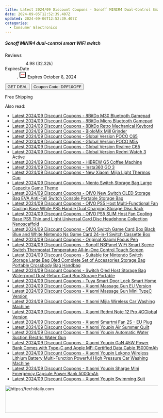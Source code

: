```yaml
---
title: Latest 2024/09 Discount Coupons - Sonoff MINIR4 Dual-Control Smart WIFI Switch
date: 2024-09-05T12:52:39.407Z
updated: 2024-09-06T12:52:39.407Z
categories:
  - Consumer Electronics
---
```



<div class="max-w-4xl mx-auto grid grid-cols-1 lg:max-w-5xl lg:gap-x-20 lg:grid-cols-2">
  <div class="relative p-3 col-start-1 row-start-1 flex flex-col-reverse rounded-lg bg-gradient-to-t from-black/75 via-black/0 sm:bg-none sm:row-start-2 sm:p-0 lg:row-start-1">
    <h5 class="mt-1 text-lg font-semibold text-white sm:text-slate-900 md:text-2xl dark:sm:text-white">Sonoff MINIR4 dual-control smart WIFI switch</h5>
  </div>
  
  <div class="col-start-1 col-end-3 row-start-1 grid gap-4 sm:mb-6 sm:grid-cols-4 lg:col-start-2 lg:row-span-6 lg:row-end-6 lg:mb-0 lg:gap-6">
    
  </div>
  <dl class="row-start-2 mt-4 flex items-center text-xs font-medium sm:row-start-3 sm:mt-1 md:mt-2.5 lg:row-start-2">
    <dt class="sr-only">Reviews</dt>
    <dd class="flex items-center text-indigo-600 dark:text-indigo-400">
      <svg width="24" height="24" fill="none" aria-hidden="true" class="mr-1 stroke-current dark:stroke-indigo-500">
        <path d="m12 5 2 5h5l-4 4 2.103 5L12 16l-5.103 3L9 14l-4-4h5l2-5Z" stroke-width="2" stroke-linecap="round" stroke-linejoin="round" />
      </svg>
      <span>4.98 <span class="font-normal text-slate-400">(32.32k)</span></span>
    </dd>
    <dt class="sr-only">ExpiresDate</dt>
    <dd class="flex items-center">
      <svg width="2" height="2" aria-hidden="true" fill="currentColor" class="mx-3 text-slate-300">
        <circle cx="1" cy="1" r="1" />
      </svg>
      <svg width="24" height="24" viewBox="0 0 24 24" fill="none" stroke="currentColor" stroke-width="2">
        <rect x="3" y="3" width="18" height="18" rx="2" fill="#fff" />
        <path d="M6 10L18 10" stroke="red" stroke-width="2" fill="none" />
        <path d="M10 6L10 18" stroke="#fff" stroke-width="2" fill="none" />
      </svg>
      Expires October 8, 2024    </dd>
  </dl>
  <div class="col-start-1 row-start-3 mt-4 self-center sm:col-start-2 sm:row-span-2 sm:row-start-2 sm:mt-0 lg:col-start-1 lg:row-start-3 lg:row-end-4 lg:mt-6">
    <button type="button" onClick="javascript:window.open(decodeURIComponent('https%3A%2F%2Fwww.shareasale.com%2Fu.cfm%3Fd%3D1117976%26m%3D97331%26u%3D4338022'), '_blank');void(0);" class="rounded-lg bg-red-600 px-3 py-2 text-sm font-medium leading-6 text-white">GET DEAL</button>
    <button type="button" onClick="javascript:window.open(decodeURIComponent('https%3A%2F%2Fwww.shareasale.com%2Fu.cfm%3Fd%3D1117976%26m%3D97331%26u%3D4338022'), '_blank');void(0);" class="border-dashed border-2 border-indigo-600 bg-green-100 text-sm leading-6 font-medium py-2 px-3 rounded-lg">Coupon Code: DPF10OFF</button>
  </div>
  <p class="col-start-1 mt-4 text-sm leading-6 sm:col-span-2 lg:col-span-1 lg:row-start-4 lg:mt-6 dark:text-slate-400">
    Free Shipping 
  </p>
</div>
<span class="atpl-alsoreadstyle">Also read:</span>
<div><ul>
<li><a href="https://coupons.techidaily.com/coupon-1117991-share-97331-sale/"><u>Latest 2024/09 Discount Coupons - 8BitDo M30 Bluetooth Gamepad</u></a></li>
<li><a href="https://coupons.techidaily.com/coupon-1117992-share-97331-sale/"><u>Latest 2024/09 Discount Coupons - 8BitDo Micro Bluetooth Gamepad</u></a></li>
<li><a href="https://coupons.techidaily.com/coupon-1117998-share-97331-sale/"><u>Latest 2024/09 Discount Coupons - 8BitDo Retro Mechanical Keybord</u></a></li>
<li><a href="https://coupons.techidaily.com/coupon-1117980-share-97331-sale/"><u>Latest 2024/09 Discount Coupons - BioloMix Mill Grinder</u></a></li>
<li><a href="https://coupons.techidaily.com/coupon-1117982-share-97331-sale/"><u>Latest 2024/09 Discount Coupons - Global Version POCO C65</u></a></li>
<li><a href="https://coupons.techidaily.com/coupon-1117983-share-97331-sale/"><u>Latest 2024/09 Discount Coupons - Global Version POCO M5s</u></a></li>
<li><a href="https://coupons.techidaily.com/coupon-1118009-share-97331-sale/"><u>Latest 2024/09 Discount Coupons - Global Version Realme C65</u></a></li>
<li><a href="https://coupons.techidaily.com/coupon-1118004-share-97331-sale/"><u>Latest 2024/09 Discount Coupons - Global Version Redmi Watch 3 Active</u></a></li>
<li><a href="https://coupons.techidaily.com/coupon-1118063-share-97331-sale/"><u>Latest 2024/09 Discount Coupons - HiBREW G5 Coffee Machine</u></a></li>
<li><a href="https://coupons.techidaily.com/coupon-1117985-share-97331-sale/"><u>Latest 2024/09 Discount Coupons - Insta360 GO 3</u></a></li>
<li><a href="https://coupons.techidaily.com/coupon-1118005-share-97331-sale/"><u>Latest 2024/09 Discount Coupons - New Xiaomi Mijia Light Thermos Cup</u></a></li>
<li><a href="https://coupons.techidaily.com/coupon-1118003-share-97331-sale/"><u>Latest 2024/09 Discount Coupons - Niento Switch Storage Bag Large Capacity Game Theme</u></a></li>
<li><a href="https://coupons.techidaily.com/coupon-1117999-share-97331-sale/"><u>Latest 2024/09 Discount Coupons - OIVO New Switch OLED Storage Bag EVA Anti-Fall Switch Console Portable Storage Bag</u></a></li>
<li><a href="https://coupons.techidaily.com/coupon-1118001-share-97331-sale/"><u>Latest 2024/09 Discount Coupons - OIVO PS5 Host Multi-Functional Fan Cooling Base White PS5 Handle Dual Charging Storage Disc Rack</u></a></li>
<li><a href="https://coupons.techidaily.com/coupon-1117993-share-97331-sale/"><u>Latest 2024/09 Discount Coupons - OIVO PS5 SLIM Host Fan Cooling Base PS5 Thin and Light Universal Card Disc Headphone Collection Nanoscaffold</u></a></li>
<li><a href="https://coupons.techidaily.com/coupon-1118002-share-97331-sale/"><u>Latest 2024/09 Discount Coupons - OIVO Switch Game Card Box Black Blue and White Nintendo Ns Game Card 24-in-1 Switch Cassette Box</u></a></li>
<li><a href="https://coupons.techidaily.com/coupon-1117989-share-97331-sale/"><u>Latest 2024/09 Discount Coupons - Original Xiaomi Focus Pen</u></a></li>
<li><a href="https://coupons.techidaily.com/coupon-1117981-share-97331-sale/"><u>Latest 2024/09 Discount Coupons - Sonoff NSPanel WiFi Smart Scene Switch Thermostat Temperature All-in-One Control Touch Screen</u></a></li>
<li><a href="https://coupons.techidaily.com/coupon-1117994-share-97331-sale/"><u>Latest 2024/09 Discount Coupons - Suitable for Nintendo Switch Storage Large Bag Oled Complete Set of Accessories Storage Bag Portable Crossbody Bag Handbag</u></a></li>
<li><a href="https://coupons.techidaily.com/coupon-1118000-share-97331-sale/"><u>Latest 2024/09 Discount Coupons - Switch Oled Host Storage Bag Waterproof Dust-Return Card Box Storage Portable</u></a></li>
<li><a href="https://coupons.techidaily.com/coupon-1118064-share-97331-sale/"><u>Latest 2024/09 Discount Coupons - Tuya Smart Door Lock Smart Home</u></a></li>
<li><a href="https://coupons.techidaily.com/coupon-1117997-share-97331-sale/"><u>Latest 2024/09 Discount Coupons - Xiaomi Massage Gun EU Version</u></a></li>
<li><a href="https://coupons.techidaily.com/coupon-1117996-share-97331-sale/"><u>Latest 2024/09 Discount Coupons - Xiaomi Massage Gun Mini TypeC Version</u></a></li>
<li><a href="https://coupons.techidaily.com/coupon-1117988-share-97331-sale/"><u>Latest 2024/09 Discount Coupons - Xiaomi Mijia Wireless Car Washing Machine</u></a></li>
<li><a href="https://coupons.techidaily.com/coupon-1117984-share-97331-sale/"><u>Latest 2024/09 Discount Coupons - Xiaomi Redmi Note 12 Pro 4GGlobal Version</u></a></li>
<li><a href="https://coupons.techidaily.com/coupon-1117990-share-97331-sale/"><u>Latest 2024/09 Discount Coupons - Xiaomi Smartmi Fan 2S - EU Plug</u></a></li>
<li><a href="https://coupons.techidaily.com/coupon-1117995-share-97331-sale/"><u>Latest 2024/09 Discount Coupons - Xiaomi Youpin Air Summer Quilt</u></a></li>
<li><a href="https://coupons.techidaily.com/coupon-1118008-share-97331-sale/"><u>Latest 2024/09 Discount Coupons - Xiaomi Youpin Automatic Water Suction Electric Water Gun</u></a></li>
<li><a href="https://coupons.techidaily.com/coupon-1117987-share-97331-sale/"><u>Latest 2024/09 Discount Coupons - Xiaomi Youpin GaN 45W Power Bank Comes with Type-C and Apple MFi Certified Data Cable 15000mAh</u></a></li>
<li><a href="https://coupons.techidaily.com/coupon-1117986-share-97331-sale/"><u>Latest 2024/09 Discount Coupons - Xiaomi Youpin Lekono Wireless Lithium Battery Multi-Function Powerful High Pressure Car Washing Machine</u></a></li>
<li><a href="https://coupons.techidaily.com/coupon-1118007-share-97331-sale/"><u>Latest 2024/09 Discount Coupons - Xiaomi Youpin Sharge Mini Emergency Capsule Power Bank 5000mAh</u></a></li>
<li><a href="https://coupons.techidaily.com/coupon-1118006-share-97331-sale/"><u>Latest 2024/09 Discount Coupons - Xiaomi Youpin Swimming Suit</u></a></li>
</ul></div>

<ins class="adsbygoogle"
      style="display:block"
      data-ad-client="ca-pub-7571918770474297"
      data-ad-slot="8358498916"
      data-ad-format="auto"
      data-full-width-responsive="true"></ins>
<!-- affiliate ads begin -->
<a href="https://unicoeye.pxf.io/c/5597632/2134493/18498" target="_top" id="2134493">
  <img src="//a.impactradius-go.com/display-ad/18498-2134493" border="0" alt="https://techidaily.com" width="728" height="90"/>
</a>
<img height="0" width="0" src="https://unicoeye.pxf.io/i/5597632/2134493/18498" style="position:absolute;visibility:hidden;" border="0" />
<!-- affiliate ads end -->